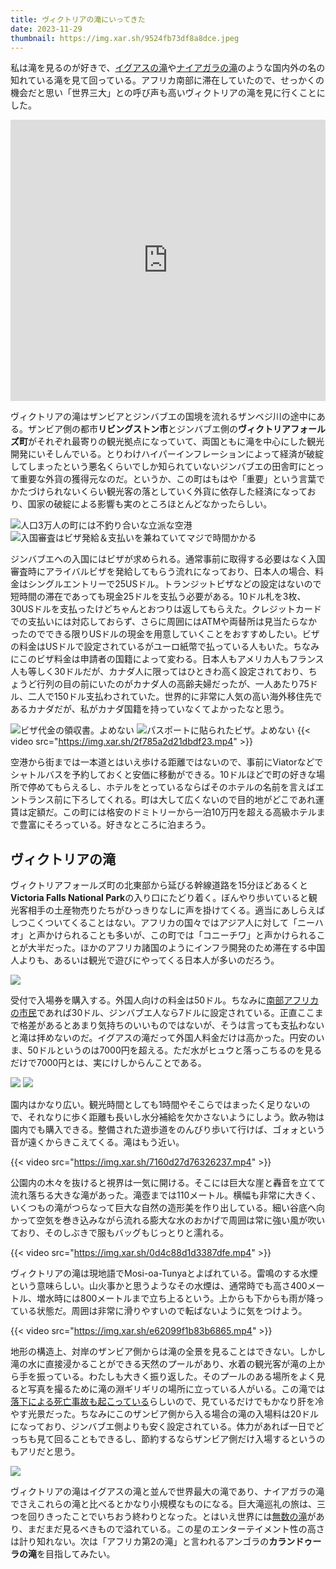 ```yaml
---
title: ヴィクトリアの滝にいってきた
date: 2023-11-29
thumbnail: https://img.xar.sh/9524fb73df8a8dce.jpeg
---
```


私は滝を見るのが好きで、[イグアスの滝](/post/1648688848/)や[ナイアガラの滝](/post/1676810306/)のような国内外の名の知れている滝を見て回っている。アフリカ南部に滞在していたので、せっかくの機会だと思い「世界三大」との呼び声も高いヴィクトリアの滝を見に行くことにした。

<iframe src="https://www.google.com/maps/embed?pb=!1m14!1m8!1m3!1d25163.93477639058!2d25.84397126785431!3d-17.925331588931126!3m2!1i1024!2i768!4f13.1!3m3!1m2!1s0x194feff9da0bf2f9%3A0x8b054663df18d568!2z44O044Kj44Kv44OI44Oq44Ki44Gu5rud!5e0!3m2!1sja!2sjp!4v1700975002902!5m2!1sja!2sjp" width="100%" height="450" style="border:0;" allowfullscreen="" loading="lazy" referrerpolicy="no-referrer-when-downgrade"></iframe>

ヴィクトリアの滝はザンビアとジンバブエの国境を流れるザンベジ川の途中にある。ザンビア側の都市**リビングストン市**とジンバブエ側の**ヴィクトリアフォールズ町**がそれぞれ最寄りの観光拠点になっていて、両国ともに滝を中心にした観光開発にいそしんでいる。とりわけハイパーインフレーションによって経済が破綻してしまったという悪名くらいでしか知られていないジンバブエの田舎町にとって重要な外貨の獲得元なのだ。というか、この町はもはや「重要」という言葉でかたづけられないくらい観光客の落としていく外貨に依存した経済になっており、国家の破綻による影響も実のところほとんどなかったらしい。

![人口3万人の町には不釣り合いな立派な空港](https://img.xar.sh/bd150275f2e67777.jpeg)
![入国審査はビザ発給＆支払いを兼ねていてマジで時間かかる](https://img.xar.sh/8a67f0e4d7d08722.jpeg)

ジンバブエへの入国にはビザが求められる。通常事前に取得する必要はなく入国審査時にアライバルビザを発給してもらう流れになっており、日本人の場合、料金はシングルエントリーで25USドル。トランジットビザなどの設定はないので短時間の滞在であっても現金25ドルを支払う必要がある。10ドル札を3枚、30USドルを支払ったけどちゃんとおつりは返してもらえた。クレジットカードでの支払いには対応しておらず、さらに周囲にはATMや両替所は見当たらなかったのでできる限りUSドルの現金を用意していくことをおすすめしたい。ビザの料金はUSドルで設定されているがユーロ紙幣で払っている人もいた。ちなみにこのビザ料金は申請者の国籍によって変わる。日本人もアメリカ人もフランス人も等しく30ドルだが、カナダ人に限ってはひときわ高く設定されており、ちょうど行列の目の前にいたのがカナダ人の高齢夫婦だったが、一人あたり75ドル、二人で150ドル支払わされていた。世界的に非常に人気の高い海外移住先であるカナダだが、私がカナダ国籍を持っていなくてよかったなと思う。

![ビザ代金の領収書。よめない](https://img.xar.sh/b7a591c56eac0366.jpeg)
![パスポートに貼られたビザ。よめない](https://img.xar.sh/ee3165614751a6de.jpeg)
{{< video src="https://img.xar.sh/2f785a2d21dbdf23.mp4" >}}

空港から街までは一本道とはいえ歩ける距離ではないので、事前にViatorなどでシャトルバスを予約しておくと安価に移動ができる。10ドルほどで町の好きな場所で停めてもらえるし、ホテルをとっているならばそのホテルの名前を言えばエントランス前に下ろしてくれる。町は大して広くないので目的地がどこであれ運賃は定額だ。この町には格安のドミトリーから一泊10万円を超える高級ホテルまで豊富にそろっている。好きなところに泊まろう。

## ヴィクトリアの滝

ヴィクトリアフォールズ町の北東部から延びる幹線道路を15分ほどあるくと**Victoria Falls National Park**の入り口にたどり着く。ぼんやり歩いていると観光客相手の土産物売りたちがひっきりなしに声を掛けてくる。適当にあしらえばしつこくついてくることはない。アフリカの国々ではアジア人に対して「ニーハオ」と声かけられることも多いが、この町では「コニーチワ」と声かけられることが大半だった。ほかのアフリカ諸国のようにインフラ開発のため滞在する中国人よりも、あるいは観光で遊びにやってくる日本人が多いのだろう。

![](https://img.xar.sh/52ffcdb713e2dfd8.jpeg)

受付で入場券を購入する。外国人向けの料金は50ドル。ちなみに[南部アフリカの市民](https://www.mofa.go.jp/mofaj/area/africa/sadc/gaiyo.html)であれば30ドル、ジンバブエ人なら7ドルに設定されている。正直ここまで格差があるとあまり気持ちのいいものではないが、そうは言っても支払わないと滝は拝めないのだ。イグアスの滝だって外国人料金だけは高かった。円安のいま、50ドルというのは7000円を超える。ただ水がヒュウと落っこちるのを見るだけで7000円とは、実にけしからんことである。

![](https://img.xar.sh/a861e9ff8ea93335.jpeg)
![](https://img.xar.sh/77053efe458d6604.jpeg)

園内はかなり広い。観光時間としても1時間やそこらではまったく足りないので、それなりに歩く距離も長いし水分補給を欠かさないようにしよう。飲み物は園内でも購入できる。整備された遊歩道をのんびり歩いて行けば、ゴォォという音が遠くからきこえてくる。滝はもう近い。

{{< video src="https://img.xar.sh/7160d27d76326237.mp4" >}}

公園内の木々を抜けると視界は一気に開ける。そこには巨大な崖と轟音を立てて流れ落ちる大きな滝があった。滝壺までは110メートル。横幅も非常に大きく、いくつもの滝がつらなって巨大な自然の造形美を作り出している。細い谷底へ向かって空気を巻き込みながら流れる膨大な水のおかげで周囲は常に強い風が吹いており、そのしぶきで服もバッグもじっとりと濡れる。

{{< video src="https://img.xar.sh/0d4c88d1d3387dfe.mp4" >}}

ヴィクトリアの滝は現地語でMosi-oa-Tunyaとよばれている。雷鳴のする水煙という意味らしい。山火事かと思うようなその水煙は、通常時でも高さ400メートル、増水時には800メートルまで立ち上るという。上からも下からも雨が降っている状態だ。周囲は非常に滑りやすいので転ばないように気をつけよう。

{{< video src="https://img.xar.sh/e62099f1b83b6865.mp4" >}}

地形の構造上、対岸のザンビア側からは滝の全景を見ることはできない。しかし滝の水に直接浸かることができる天然のプールがあり、水着の観光客が滝の上から手を振っている。わたしも大きく振り返した。そのプールのある場所をよく見ると写真を撮るために滝の淵ギリギリの場所に立っている人がいる。この滝では[落下による死亡事故も起こっている](https://www.excite.co.jp/news/article/Techinsight_20210108_747824/)らしいので、見ているだけでもかなり肝を冷やす光景だった。ちなみにこのザンビア側から入る場合の滝の入場料は20ドルになっており、ジンバブエ側よりも安く設定されている。体力があれば一日でどっちも見て回ることもできるし、節約するならザンビア側だけ入場するというのもアリだと思う。

![](https://img.xar.sh/a7039546620c7d36.jpeg)

ヴィクトリアの滝はイグアスの滝と並んで世界最大の滝であり、ナイアガラの滝でさえこれらの滝と比べるとかなり小規模なものになる。巨大滝巡礼の旅は、三つを回りきったことでいちおう終わりとなった。とはいえ世界には[無数の滝](https://en.wikipedia.org/wiki/List_of_waterfalls)があり、まだまだ見るべきもので溢れている。この星のエンターテイメント性の高さは計り知れない。次は「アフリカ第2の滝」と言われるアンゴラの**カランドゥーラの滝**を目指してみたい。
